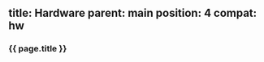 title: Hardware
parent: main
position: 4
compat: hw
---

### {{ page.title }}

<!--%
mpages = [p for p in pages if p.get("parent", "") == "hardware" and p.lang == "en"]
mpages.sort(key=lambda p: int(p["position"]))
for p in mpages:
    print "  * **[%s](%s)**" % (p.title, p.url) # markdown list item
%-->